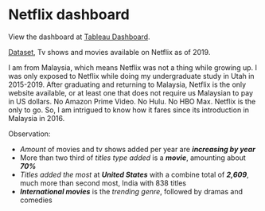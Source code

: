 # Netflix dashboard
View the dashboard at [Tableau Dashboard](https://public.tableau.com/views/NetflixDashboard_16762128066290/Dashboard1?:language=en-US&publish=yes&:display_count=n&:origin=viz_share_link).

[Dataset](https://public.tableau.com/app/resources/sample-data), Tv shows and movies available on Netflix as of 2019.

I am from Malaysia, which means Netflix was not a thing while growing up. I was only exposed to Netflix while doing my undergraduate study in Utah in 2015-2019. After graduating and returning to Malaysia, Netflix is the only website available, or at least one that does not require us Malaysian to pay in US dollars. No Amazon Prime Video. No Hulu. No HBO Max. Netflix is the only to go. So, I am intrigued to know how it fares since its introduction in Malaysia in 2016.

Observation:
  - *Amount* of movies and tv shows added per year are ***increasing by year***
  - More than two third of *titles type added* is a ***movie***, amounting about ***70%***
  - *Titles added the most* at ***United States*** with a combine total of ***2,609***, much more than second most, India with 838 titles
  - ***International movies*** is the *trending genre*, followed by dramas and comedies
